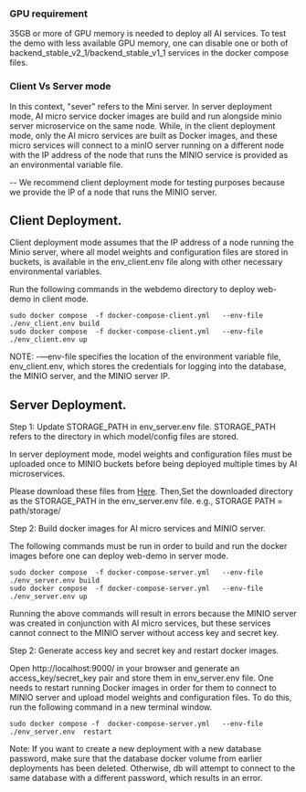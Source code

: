 ### GPU requirement

35GB or more of GPU memory is needed to deploy all AI services. To test the demo with less available GPU memory, one can disable one or both of backend_stable_v2_1/backend_stable_v1_1 services in the docker compose files.
### Client Vs Server mode

In this context, "sever" refers to the Mini server. In server deployment mode, AI micro service docker images are build and run alongside minio server microservice on the same node. While, in the client deployment mode, only the AI micro services are built as Docker images, and these micro services will connect to a minIO server running on a different node with the IP address of the node that runs the MINIO service is provided as an environmental variable file.


-- We recommend client deployment mode for testing purposes because we provide the IP of a node that runs the MINIO server. 


## Client Deployment.

Client deployment mode assumes that the IP address of a node running the Minio server, where all model weights and configuration files are stored in buckets, is available in the env_client.env file along with other necessary environmental variables.  

Run the following commands in the webdemo directory to deploy web-demo in client mode.

```
sudo docker compose  -f docker-compose-client.yml   --env-file ./env_client.env build
sudo docker compose  -f docker-compose-client.yml   --env-file ./env_client.env up
```

NOTE: -—env-file specifies the location of the environment variable file, env_client.env, which stores the credentials for logging into the database, the MINIO server, and the MINIO server IP.

## Server Deployment.

Step 1: Update STORAGE_PATH in env_server.env file.   STORAGE_PATH refers to the directory in which model/config files are stored.

In server deployment mode,  model weights and configuration files must be uploaded once to MINIO buckets before being deployed multiple times by AI microservices.

Please download these files from [Here](https://eschercloudai-my.sharepoint.com/:f:/g/personal/a_sabet_eschercloud_ai/EiJWs38Yl4FDgyFYrQOhkg4BPoqlLKAhSXlhzBPDgwD18w?e=YLaybW). Then,Set the downloaded directory as the STORAGE_PATH in the env_server.env file.
 e.g., STORAGE PATH = path/storage/

Step 2: Build docker images for AI micro services and MINIO server.

The following commands must be run in order to build and run the docker images before one can deploy web-demo in server mode.

```
sudo docker compose  -f docker-compose-server.yml   --env-file ./env_server.env build
sudo docker compose  -f docker-compose-server.yml   --env-file ./env_server.env up
```

Running the above commands will result in errors because the MINIO server was created in conjunction with AI micro services, but these services cannot connect to the MINIO server without access key and secret key. 


Step 2: Generate access key and secret key and restart docker images. 

Open http://localhost:9000/ in your browser and generate an access_key/secret_key pair  and store them in env_server.env file.
One needs to restart running Docker images in order for them to connect to MINIO server and upload model weights and configuration files. To do this, run the following command in a new terminal window.

```
sudo docker compose -f  docker-compose-server.yml   --env-file ./env_server.env  restart
```


Note: If you want to create a new deployment with a new database password, make sure that the database docker volume from earlier deployments has been deleted. Otherwise, db will attempt to connect to the same database with a different password, which results in an error.